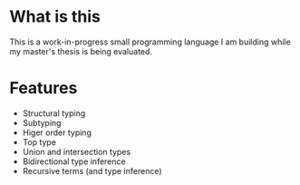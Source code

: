 # What is this

This is a work-in-progress small programming language I am building while my master's thesis is being evaluated.

# Features

- Structural typing
- Subtyping
- Higer order typing
- Top type
- Union and intersection types
- Bidirectional type inference
- Recursive terms (and type inference)
